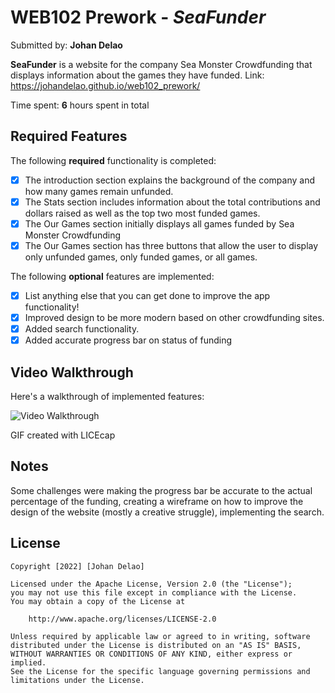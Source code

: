 # WEB102 Prework - *SeaFunder*

Submitted by: **Johan Delao**

**SeaFunder** is a website for the company Sea Monster Crowdfunding that displays information about the games they have funded. Link: https://johandelao.github.io/web102_prework/

Time spent: **6** hours spent in total

## Required Features

The following **required** functionality is completed:

* [x] The introduction section explains the background of the company and how many games remain unfunded.
* [x] The Stats section includes information about the total contributions and dollars raised as well as the top two most funded games.
* [x] The Our Games section initially displays all games funded by Sea Monster Crowdfunding
* [x] The Our Games section has three buttons that allow the user to display only unfunded games, only funded games, or all games.

The following **optional** features are implemented:

* [x] List anything else that you can get done to improve the app functionality!
* [x] Improved design to be more modern based on other crowdfunding sites.
* [x] Added search functionality.
* [x] Added accurate progress bar on status of funding

## Video Walkthrough

Here's a walkthrough of implemented features:

<img src='https://github.com/JohanDelao/web102_prework/blob/main/seaFunder2.gif' title='Video Walkthrough' width='' alt='Video Walkthrough' />

<!-- Replace this with whatever GIF tool you used! -->
GIF created with LICEcap
<!-- Recommended tools:
[Kap](https://getkap.co/) for macOS
[ScreenToGif](https://www.screentogif.com/) for Windows
[peek](https://github.com/phw/peek) for Linux. -->

## Notes

Some challenges were making the progress bar be accurate to the actual percentage of the funding, creating a wireframe on how to improve the design of the website (mostly a creative struggle), implementing the search.

## License

    Copyright [2022] [Johan Delao]

    Licensed under the Apache License, Version 2.0 (the "License");
    you may not use this file except in compliance with the License.
    You may obtain a copy of the License at

        http://www.apache.org/licenses/LICENSE-2.0

    Unless required by applicable law or agreed to in writing, software
    distributed under the License is distributed on an "AS IS" BASIS,
    WITHOUT WARRANTIES OR CONDITIONS OF ANY KIND, either express or implied.
    See the License for the specific language governing permissions and
    limitations under the License.
